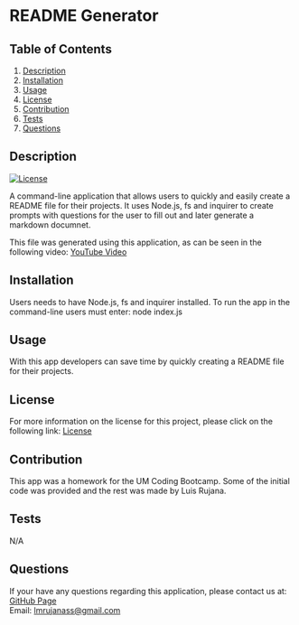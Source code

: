 # README Generator

  ## Table of Contents
  1. [Description](#description "Description")
  2. [Installation](#installation "Installation")
  3. [Usage](#usage "Usage")
  4. [License](#license "License")
  5. [Contribution](#contribution "Contributing")
  6. [Tests](#tests "Tests")
  7. [Questions](#questions "Questions")

  ## Description
  [![License](https://img.shields.io/badge/License-Apache%202.0-blue.svg "License Badge")](https://opensource.org/licenses/Apache-2.0)

  A command-line application that allows users to quickly and easily create a README file for their projects. It uses Node.js, fs and inquirer to create prompts with questions for the user to fill out and later generate a markdown documnet.

  This file was generated using this application, as can be seen in the following video:
  [YouTube Video](https://youtu.be/no1cvfZVgEE "Video Demonstration") 

  ## Installation
  Users needs to have Node.js, fs and inquirer installed. To run the app in the command-line users must enter: node index.js

  ## Usage
  With this app developers can save time by quickly creating a README file for their projects.

  ## License
  For more information on the license for this project, please click on the following link:
  [License](https://opensource.org/licenses/Apache-2.0)

  ## Contribution
  This app was a homework for the UM Coding Bootcamp. Some of the initial code was provided and the rest was made by Luis Rujana.

  ## Tests
  N/A

  ## Questions
  If your have any questions regarding this application, please contact us at:  
  [GitHub Page](https://github.com/lmrujana)  
  Email: lmrujanass@gmail.com


